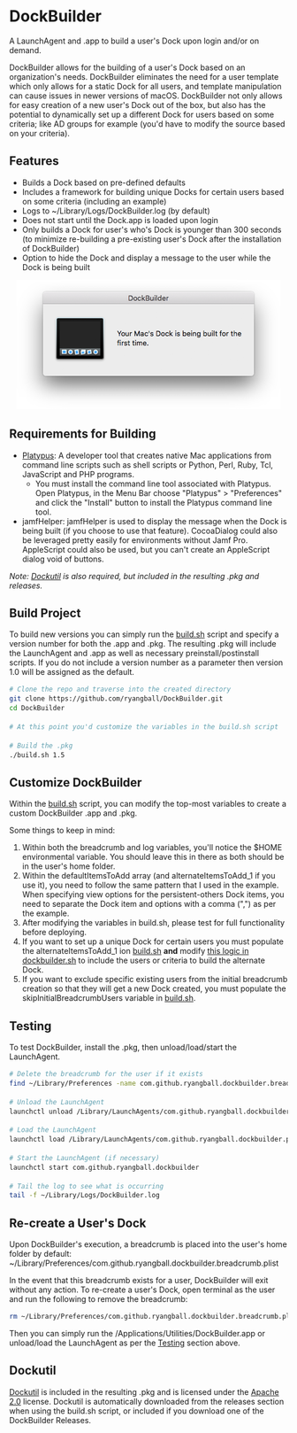 # DockBuilder
A LaunchAgent and .app to build a user's Dock upon login and/or on demand.

DockBuilder allows for the building of a user's Dock based on an organization's needs. DockBuilder eliminates the need for a user template which only allows for a static Dock for all users, and template manipulation can cause issues in newer versions of macOS. DockBuilder not only allows for easy creation of a new user's Dock out of the box, but also has the potential to dynamically set up a different Dock for users based on some criteria; like AD groups for example (you'd have to modify the source based on your criteria).

## Features
- Builds a Dock based on pre-defined defaults
- Includes a framework for building unique Docks for certain users based on some criteria (including an example)
- Logs to ~/Library/Logs/DockBuilder.log (by default)
- Does not start until the Dock.app is loaded upon login
- Only builds a Dock for user's who's Dock is younger than 300 seconds (to minimize re-building a pre-existing user's Dock after the installation of DockBuilder)
- Option to hide the Dock and display a message to the user while the Dock is being built

<p align="center">
    <img alt="DockBuilder Message" width="478" src="images/dock_message.png">
</p>

## Requirements for Building
- [Platypus](https://sveinbjorn.org/platypus): A developer tool that creates native Mac applications from command line scripts such as shell scripts or Python, Perl, Ruby, Tcl, JavaScript and PHP programs.
    - You must install the command line tool associated with Platypus. Open Platypus, in the Menu Bar choose "Platypus" > "Preferences" and click the "Install" button to install the Platypus command line tool.
- jamfHelper: jamfHelper is used to display the message when the Dock is being built (if you choose to use that feature). CocoaDialog could also be leveraged pretty easily for environments without Jamf Pro. AppleScript could also be used, but you can't create an AppleScript dialog void of buttons.

*Note: [Dockutil](https://github.com/ryangball/DockBuilder#Dockutil) is also required, but included in the resulting .pkg and releases.*

## Build Project
To build new versions you can simply run the [build.sh](/build.sh) script and specify a version number for both the .app and .pkg. The resulting .pkg will include the LaunchAgent and .app as well as necessary preinstall/postinstall scripts. If you do not include a version number as a parameter then version 1.0 will be assigned as the default.
```bash
# Clone the repo and traverse into the created directory
git clone https://github.com/ryangball/DockBuilder.git
cd DockBuilder

# At this point you'd customize the variables in the build.sh script

# Build the .pkg
./build.sh 1.5
```

## Customize DockBuilder
Within the [build.sh](/build.sh) script, you can modify the top-most variables to create a custom DockBuilder .app and .pkg.

Some things to keep in mind:
1. Within both the breadcrumb and log variables, you'll notice the $HOME environmental variable. You should leave this in there as both should be in the user's home folder.
2. Within the defaultItemsToAdd array (and alternateItemsToAdd_1 if you use it), you need to follow the same pattern that I used in the example. When specifying view options for the persistent-others Dock items, you need to separate the Dock item and options with a comma (",") as per the example.
3. After modifying the variables in build.sh, please test for full functionality before deploying.
4. If you want to set up a unique Dock for certain users you must populate the alternateItemsToAdd_1 ion [build.sh](/build.sh) **and** modify [this logic in dockbuilder.sh]([/dockbuilder.sh](https://github.com/ryangball/DockBuilder/blob/024aa453ce729b786565b32ed559f3ca757fdfb9/dockbuilder.sh#L108-L119)) to include the users or criteria to build the alternate Dock.
5. If you want to exclude specific existing users from the initial breadcrumb creation so that they will get a new Dock created, you must populate the skipInitialBreadcrumbUsers variable in [build.sh](/build.sh).

## Testing
To test DockBuilder, install the .pkg, then unload/load/start the LaunchAgent.
```bash
# Delete the breadcrumb for the user if it exists
find ~/Library/Preferences -name com.github.ryangball.dockbuilder.breadcrumb.plist -delete

# Unload the LaunchAgent
launchctl unload /Library/LaunchAgents/com.github.ryangball.dockbuilder.plist

# Load the LaunchAgent
launchctl load /Library/LaunchAgents/com.github.ryangball.dockbuilder.plist

# Start the LaunchAgent (if necessary)
launchctl start com.github.ryangball.dockbuilder

# Tail the log to see what is occurring
tail -f ~/Library/Logs/DockBuilder.log
```

## Re-create a User's Dock
Upon DockBuilder's execution, a breadcrumb is placed into the user's home folder by default: ~/Library/Preferences/com.github.ryangball.dockbuilder.breadcrumb.plist

In the event that this breadcrumb exists for a user, DockBuilder will exit without any action. To re-create a user's Dock, open terminal as the user and run the following to remove the breadcrumb:
```bash
rm ~/Library/Preferences/com.github.ryangball.dockbuilder.breadcrumb.plist
```
Then you can simply run the /Applications/Utilities/DockBuilder.app or unload/load the LaunchAgent as per the [Testing](https://github.com/ryangball/DockBuilder#Testing) section above.

## Dockutil
[Dockutil](https://github.com/kcrawford/dockutil) is included in the resulting .pkg and is licensed under the [Apache 2.0](http://www.apache.org/licenses/LICENSE-2.0) license. Dockutil is automatically downloaded from the releases section when using the build.sh script, or included if you download one of the DockBuilder Releases.